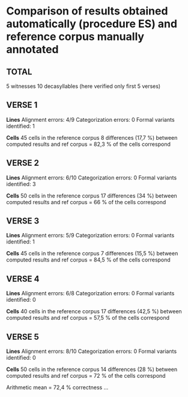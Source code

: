 
# Comparison of results obtained automatically (procedure ES) and reference corpus manually annotated



## TOTAL
5 witnesses
10 decasyllables (here verified only first 5 verses)



## VERSE 1

**Lines**
Alignment errors: 4/9
Categorization errors: 0 
Formal variants identified: 1 

**Cells**
45 cells in the reference corpus
8 differences (17,7 %) between computed results and ref corpus
= 82,3 % of the cells correspond


## VERSE 2

**Lines**
Alignment errors: 6/10
Categorization errors: 0
Formal variants identified: 3 

**Cells**
50 cells in the reference corpus
17 differences (34 %) between computed results and ref corpus
= 66 % of the cells correspond



## VERSE 3

**Lines**
Alignment errors: 5/9
Categorization errors: 0
Formal variants identified: 1 

**Cells**
45 cells in the reference corpus
7 differences (15,5 %) between computed results and ref corpus 
= 84,5 % of the cells correspond



## VERSE 4

**Lines**
Alignment errors: 6/8
Categorization errors: 0
Formal variants identified: 0

**Cells**
40 cells in the reference corpus
17 differences (42,5 %) between computed results and ref corpus 
= 57,5 % of the cells correspond



## VERSE 5

**Lines**
Alignment errors: 8/10
Categorization errors: 0
Formal variants identified: 0

**Cells**
50 cells in the reference corpus
14 differences (28 %) between computed results and ref corpus 
= 72 % of the cells correspond



Arithmetic mean = 72,4 % correctness ...



